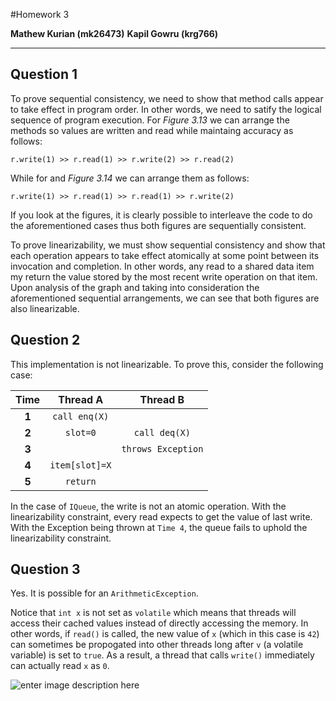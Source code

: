 
#Homework 3

**Mathew Kurian (mk26473)**
**Kapil Gowru (krg766)**

-----
Question 1
----
To prove sequential consistency, we need to show that method calls appear to take effect in program order. In other words, we need to satify the logical sequence of program execution. For *Figure 3.13* we can arrange the methods so values are written and read while maintaing accuracy as follows:

```
r.write(1) >> r.read(1) >> r.write(2) >> r.read(2)

```
While for and *Figure 3.14* we can arrange them as follows:

```
r.write(1) >> r.read(1) >> r.read(1) >> r.write(2)

```

If you look at the figures, it is clearly possible to interleave the code to do the aforementioned cases thus both figures are sequentially consistent.

To prove linearizability, we must show sequential consistency and show that each operation appears to take effect atomically at some point between its invocation and completion. In other words, any read to a shared data item my return the value stored by the most recent write operation on that item. Upon analysis of the graph and taking into consideration the aforementioned sequential arrangements, we can see that both figures are also linearizable. 

Question 2
----
This implementation is not linearizable. To prove this, consider the following case:

| Time | Thread A | Thread B   |
| :-------: | :----: | :---: |
| **1** | `call enq(X)` |  |
| **2** | `slot=0`   |  `call deq(X)`   |
| **3** |     |  `throws Exception`  |
| **4** | `item[slot]=X`    |    |
| **5** | `return`    |    |

In the case of `IQueue`, the write is not an atomic operation. With the linearizability constraint, every read expects to get the value of last write. With the Exception being thrown at `Time 4`, the queue fails to uphold the linearizability constraint.

Question 3
----
Yes. It is possible for an `ArithmeticException`. 

Notice that `int x` is not set as `volatile` which means that threads will access their cached values instead of directly accessing the memory. In other words, if `read()` is called, the new value of `x` (which in this case is `42`) can sometimes be propogated into other threads long after `v` (a volatile variable) is set to `true`. As a result, a thread that calls `write()` immediately can actually read `x` as `0`.

![enter image description here](http://i.imgur.com/q3zDOrj.jpg)
